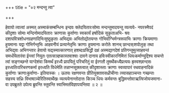 +++
title = "०२ मन्दन्तु त्वा"

+++

हेवायो त्वात्वां अस्मत् अस्माकंसम्बन्धिनः इन्दवः क्लेदयितारःसोमाः मन्दन्तुमादयन्तु व्यत्यये- नपरस्मैपदं कीदृशाः सोमाः मन्दिनोमादयितारः क्राणासः कुर्वाणाः स्वकार्यं हर्षादिकं सुकृताअभि- षवः दशापवित्रशोधनग्रहणादिभिःसुष्ठुकृताः अभिद्यवः अभितोद्योतयन्तः गोभिर्वाग्भिर्मन्त्ररूपाभिः क्राणाः क्रियमाणाः हूयमानाः यद्वा गोभिर्गन्तृभिः आहवनीयं प्रत्यानेतृभिः क्राणाः हूयमानाः करोतेः शानच् छान्दस्ःशपोलुक् तथा अभिद्यवः अभिगन्तारः हेवायो यद्यस्मात्कारणात् हशब्दःप्रसिद्धौ दक्षं अस्मद्यागदेशं प्रतिगन्तुमुत्साहवन्तं समर्धयितारंवा ईन्त्वां नियुतः एतत्सञ्ज्ञकास्तवाश्वाः दावने दानाय हविःस्वीकारनिमित्तं धियःकर्माण्युद्दिश्य सचन्ते त्वां सङ्गच्छन्ते याग्देशंवा किमर्थं इरध्यै प्रापयितुं परिचरितुं वा ईरगतौ तुमर्थेकध्यैप्रत्ययः ह्र्स्वश्छान्दसः इरध्यतिःपरिचरणकर्मा इरध्यति विधेमेति तन्नाप्नसूक्तत्वात् कीदृशास्ताः क्राणाः स्वव्यापारं रथवाहनादिकं कुर्वाणाः क्राणाःकुर्वाणा- इतियास्कः । ऊतयः रक्षणवन्तः प्रीतियुक्तावसध्रीचीनाः त्व्यासहाञ्चन्तः गच्छन्तः सहस्य सध्रिः विभाषाञ्चेरितिस्वार्थेखः व्यत्ययेनान्तोदात्तः किञ्च धियः कर्मवन्तः बुद्धिमन्तोवाऋत्विजोयजमाना- वा उपब्रुतते उपेत्य ब्रुवन्ति स्तुवन्ति स्वाभिमतंविज्ञापयन्तिवा ॥ २ ॥